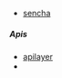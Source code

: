 - [sencha](https://www.sencha.com/blog/25-best-javascript-libraries-to-find-in-2022/)

##### Apis
- [apilayer](https://apilayer.com/)
- 